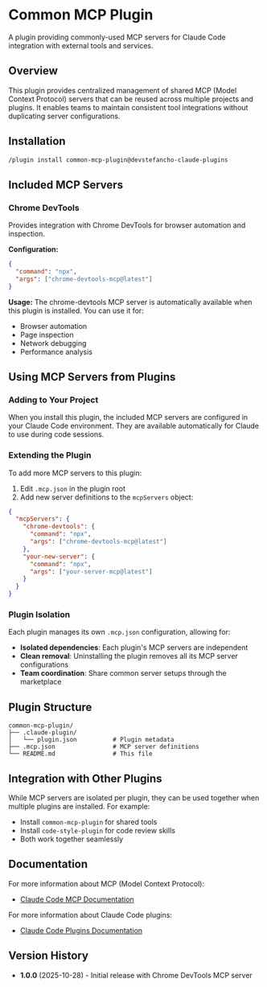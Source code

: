 # Common MCP Plugin

A plugin providing commonly-used MCP servers for Claude Code integration with external tools and services.

## Overview

This plugin provides centralized management of shared MCP (Model Context Protocol) servers that can be reused across multiple projects and plugins. It enables teams to maintain consistent tool integrations without duplicating server configurations.

## Installation

```bash
/plugin install common-mcp-plugin@devstefancho-claude-plugins
```

## Included MCP Servers

### Chrome DevTools
Provides integration with Chrome DevTools for browser automation and inspection.

**Configuration:**
```json
{
  "command": "npx",
  "args": ["chrome-devtools-mcp@latest"]
}
```

**Usage:**
The chrome-devtools MCP server is automatically available when this plugin is installed. You can use it for:
- Browser automation
- Page inspection
- Network debugging
- Performance analysis

## Using MCP Servers from Plugins

### Adding to Your Project

When you install this plugin, the included MCP servers are configured in your Claude Code environment. They are available automatically for Claude to use during code sessions.

### Extending the Plugin

To add more MCP servers to this plugin:

1. Edit `.mcp.json` in the plugin root
2. Add new server definitions to the `mcpServers` object:

```json
{
  "mcpServers": {
    "chrome-devtools": {
      "command": "npx",
      "args": ["chrome-devtools-mcp@latest"]
    },
    "your-new-server": {
      "command": "npx",
      "args": ["your-server-mcp@latest"]
    }
  }
}
```

### Plugin Isolation

Each plugin manages its own `.mcp.json` configuration, allowing for:
- **Isolated dependencies**: Each plugin's MCP servers are independent
- **Clean removal**: Uninstalling the plugin removes all its MCP server configurations
- **Team coordination**: Share common server setups through the marketplace

## Plugin Structure

```
common-mcp-plugin/
├── .claude-plugin/
│   └── plugin.json          # Plugin metadata
├── .mcp.json                # MCP server definitions
└── README.md                # This file
```

## Integration with Other Plugins

While MCP servers are isolated per plugin, they can be used together when multiple plugins are installed. For example:
- Install `common-mcp-plugin` for shared tools
- Install `code-style-plugin` for code review skills
- Both work together seamlessly

## Documentation

For more information about MCP (Model Context Protocol):
- [Claude Code MCP Documentation](https://docs.claude.com/en/docs/claude-code/mcp)

For more information about Claude Code plugins:
- [Claude Code Plugins Documentation](https://docs.claude.com/en/docs/claude-code/plugins)

## Version History

- **1.0.0** (2025-10-28) - Initial release with Chrome DevTools MCP server
